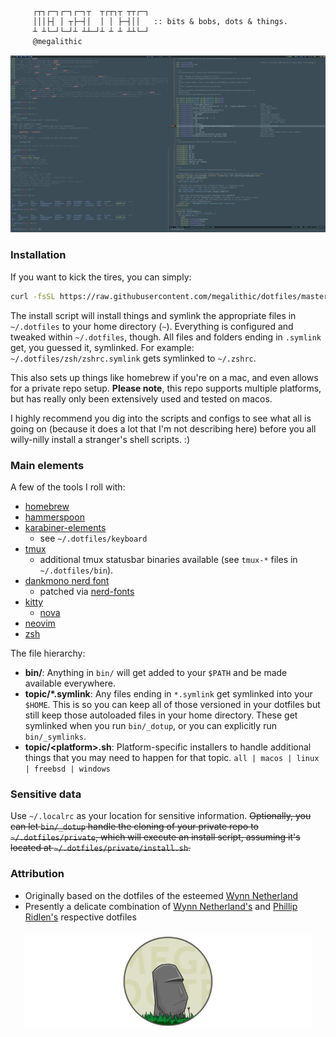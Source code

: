 
```

     ┌┬┐┌─┐┌─┐┌─┐┬  ┬┌┬┐┬ ┬┬┌─┐
     │││├┤ │ ┬├─┤│  │ │ ├─┤││   :: bits & bobs, dots & things.
     ┴ ┴└─┘└─┘┴ ┴┴─┘┴ ┴ ┴ ┴┴└─┘
     @megalithic

```


<p align="center">
  <img src="screenshot.png" alt="screenshot" />
</p>


### Installation

If you want to kick the tires, you can simply:

```sh
curl -fsSL https://raw.githubusercontent.com/megalithic/dotfiles/master/bin/_dotup | /usr/bin/env zsh
```

The install script will install things and symlink the appropriate files in
`~/.dotfiles` to your home directory (`~`). Everything is configured and tweaked
within `~/.dotfiles`, though. All files and folders ending in `.symlink` get,
you guessed it, symlinked. For example: `~/.dotfiles/zsh/zshrc.symlink` gets
symlinked to `~/.zshrc`.

This also sets up things like homebrew if you're on a mac, and even allows for a
private repo setup. **Please note**, this repo supports multiple platforms, but
has really only been extensively used and tested on macos.

I highly recommend you dig into the scripts and configs to see what all
is going on (because it does a lot that I'm not describing here) before you
all willy-nilly install a stranger's shell scripts. :)

### Main elements

A few of the tools I roll with:

- [homebrew](https://brew.sh/)
- [hammerspoon](http://www.hammerspoon.org/)
- [karabiner-elements](https://github.com/tekezo/Karabiner-Elements)
  * see `~/.dotfiles/keyboard`
- [tmux](https://github.com/tmux/tmux/wiki)
  * additional tmux statusbar binaries available (see `tmux-*` files in
  `~/.dotfiles/bin`).
- [dankmono nerd font](https://dank.sh)
  * patched via [nerd-fonts](https://github.com/ryanoasis/nerd-fonts#font-patcher)
- [kitty](https://github.com/kovidgoyal/kitty)
  * [nova](https://github.com/trevordmiller/nova-colors)
- [neovim](https://neovim.io/)
- [zsh](https://www.zsh.org/)

The file hierarchy:

- **bin/**: Anything in `bin/` will get added to your `$PATH` and be made
  available everywhere.
- **topic/\*.symlink**: Any files ending in `*.symlink` get symlinked into
  your `$HOME`. This is so you can keep all of those versioned in your dotfiles
  but still keep those autoloaded files in your home directory. These get
  symlinked when you run `bin/_dotup`, or you can explicitly run `bin/_symlinks`.
- **topic/\<platform\>.sh**: Platform-specific installers to handle additional
  things that you may need to happen for that topic. `all | macos | linux | freebsd | windows`

### Sensitive data

Use `~/.localrc` as your location for sensitive information. ~~Optionally, you
can let `bin/_dotup` handle the cloning of your private repo to
`~/.dotfiles/private`, which will execute an install script, assuming it's
located at `~/.dotfiles/private/install.sh`.~~

### Attribution

- Originally based on the dotfiles of the esteemed [Wynn Netherland](https://github.com/pengwynn/dotfiles)
- Presently a delicate combination of [Wynn Netherland's](https://github.com/pengwynn/dotfiles) and [Phillip Ridlen's](https://github.com/philtr/dotfiles) respective dotfiles


<p align="center" style="margin-top: 20px;">
  <img src="megadotfiles.png" alt="megadotfiles" height="150px"/>
</p>
